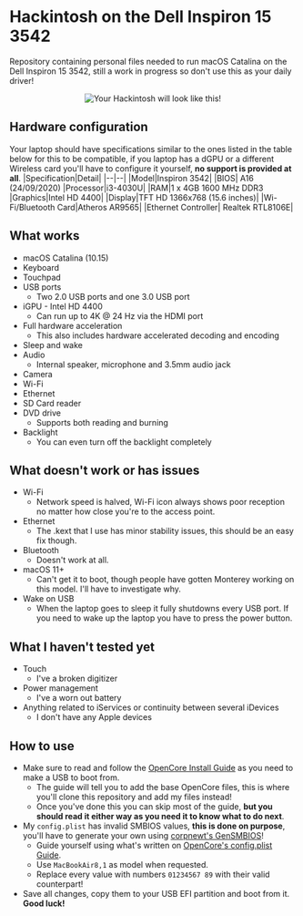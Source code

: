 
# Hackintosh on the Dell Inspiron 15 3542
Repository containing personal files needed to run macOS Catalina on the Dell Inspiron 15 3542, still a work in progress so don't use this as your daily driver!

<p align="center">
  <img src="https://github.com/parhelia3/Hackintosh-OpenCore-EFI-Dell-Inspiron-3542/blob/main/Unrelated/Laptop.png?raw=true" alt="Your Hackintosh will look like this!"/>
</p>

## Hardware configuration
Your laptop should have specifications similar to the ones listed in the table below for this to be compatible, if you laptop has a dGPU or a different Wireless card you'll have to configure it yourself, **no support is provided at all**.
|Specification|Detail|
|--|--|
|Model|Inspiron 3542|
|BIOS| A16 (24/09/2020)
|Processor|i3-4030U|
|RAM|1 x 4GB 1600 MHz DDR3
|Graphics|Intel HD 4400|
|Display|TFT HD 1366x768 (15.6 inches)|
|Wi-Fi/Bluetooth Card|Atheros AR9565|
|Ethernet Controller| Realtek RTL8106E|

## What works
* macOS Catalina (10.15)
* Keyboard
* Touchpad
* USB ports
	* Two 2.0 USB ports and one 3.0 USB port
* iGPU - Intel HD 4400
	* Can run up to 4K @ 24 Hz via the HDMI port
* Full hardware acceleration
	* This also includes hardware accelerated decoding and encoding
* Sleep and wake
* Audio
	* Internal speaker, microphone and 3.5mm audio jack
* Camera
* Wi-Fi
* Ethernet
* SD Card reader
* DVD drive
	* Supports both reading and burning
* Backlight
	* You can even turn off the backlight completely

## What doesn't work or has issues
* Wi-Fi
	* Network speed is halved, Wi-Fi icon always shows poor reception no matter how close you're to the access point.
* Ethernet
	* The .kext that I use has minor stability issues, this should be an easy fix though.
* Bluetooth
	* Doesn't work at all.
* macOS 11+
	* Can't get it to boot, though people have gotten Monterey working on this model. I'll have to investigate why.
* Wake on USB
	* When the laptop goes to sleep it fully shutdowns every USB port. If you need to wake up the laptop you have to press the power button.

## What I haven't tested yet
* Touch
	* I've a broken digitizer
* Power management
	* I've a worn out battery
* Anything related to iServices or continuity between several iDevices
	* I don't have any Apple devices

## How to use
* Make sure to read and follow the [OpenCore Install Guide](https://dortania.github.io/OpenCore-Install-Guide/) as you need to make a USB to boot from.
	*  The guide will tell you to add the base OpenCore files, this is where you'll clone this repository and add my files instead!
	* Once you've done this you can skip most of the guide, **but you should read it either way as you need it to know what to do next**.
* My `config.plist` has invalid SMBIOS values, **this is done on purpose**, you'll have to generate your own using [corpnewt's GenSMBIOS](https://github.com/corpnewt/GenSMBIOS)!
	* Guide yourself using what's written on [OpenCore's config.plist Guide](https://dortania.github.io/OpenCore-Install-Guide/config-laptop.plist/haswell.html#platforminfo).
	* Use `MacBookAir8,1` as model when requested.
	* Replace every value with numbers `01234567 89` with their valid counterpart!
* Save all changes, copy them to your USB EFI partition and boot from it. **Good luck!**
